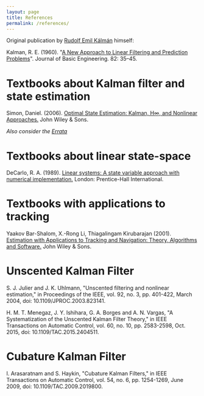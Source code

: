 ```yaml
---
layout: page
title: References
permalink: /references/
---
```


Original publication by [Rudolf Emil Kálmán](https://en.wikipedia.org/wiki/Rudolf_E._K%C3%A1lm%C3%A1n) himself:

Kalman, R. E. (1960). "[A New Approach to Linear Filtering and Prediction Problems](http://www.cs.unc.edu/~welch/kalman/media/pdf/Kalman1960.pdf)". Journal of Basic Engineering. 82: 35–45.

<h1>Textbooks about Kalman filter and state estimation</h1>
Simon, Daniel. (2006). <a href="https://amzn.to/3wvyvaZ" onclick="fathom.trackEvent('References - Amazon - Simon');">Optimal State Estimation: Kalman, H∞, and Nonlinear Approaches.</a> John Wiley & Sons. 

<em>Also consider the [Errata](https://academic.csuohio.edu/simond/estimation/errata.pdf)</em>

<h1>Textbooks about linear state-space</h1>
DeCarlo, R. A. (1989). <a href="https://amzn.to/4bzwU2x" onclick="fathom.trackEvent('References - Amazon - DeCarlo');">Linear systems: A state variable approach with numerical implementation.</a> London: Prentice-Hall International.

<h1>Textbooks with applications to tracking</h1>
Yaakov Bar-Shalom, X.-Rong Li, Thiagalingam Kirubarajan (2001). <a href="https://amzn.to/3UWb4Rx" onclick="fathom.trackEvent('References - Amazon - Bar-Shalom');">Estimation with Applications to Tracking and Navigation: Theory, Algorithms and Software.</a>  John Wiley & Sons.

<h1>Unscented Kalman Filter</h1>
S. J. Julier and J. K. Uhlmann, "Unscented filtering and nonlinear estimation," in Proceedings of the IEEE, vol. 92, no. 3, pp. 401-422, March 2004, doi: 10.1109/JPROC.2003.823141.

H. M. T. Menegaz, J. Y. Ishihara, G. A. Borges and A. N. Vargas, "A Systematization of the Unscented Kalman Filter Theory," in IEEE Transactions on Automatic Control, vol. 60, no. 10, pp. 2583-2598, Oct. 2015, doi: 10.1109/TAC.2015.2404511. 

<h1>Cubature Kalman Filter</h1>

I. Arasaratnam and S. Haykin, "Cubature Kalman Filters," in IEEE Transactions on Automatic Control, vol. 54, no. 6, pp. 1254-1269, June 2009, doi: 10.1109/TAC.2009.2019800.

[jekyll-organization]: https://github.com/jekyll
